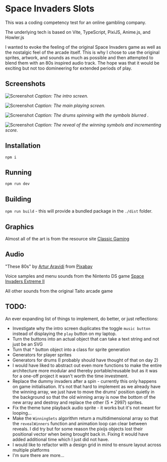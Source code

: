 # Space Invaders Slots

This was a coding competency test for an online gambling company.

The underlying tech is based on Vite, TypeScript, PixiJS, Anime.js, and Howler.js

I wanted to evoke the feeling of the original Space Invaders game as well as the nostalgic feel of the arcade itself. This is why I chose to use the original sprites, artwork, and sounds as much as possible and then attempted to blend them with an 80s inspired audio track. The hope was that it would be exciting but not too domineering for extended periods of play.

## Screenshots

![Screenshot](/screenshots/intro.png)
*Caption: The intro screen.*

![Screenshot](/screenshots/playfield.png)
*Caption: The main playing screen.*

![Screenshot](/screenshots/spinning.png)
*Caption: The drums spinning with the symbols blurred .*

![Screenshot](/screenshots/reveal.png)
*Caption: The reveal of the winning symbols and incrementing score.*

## Installation

`npm i`

## Running

`npm run dev`

## Building

`npm run build` - this will provide a bundled package in the `./dist` folder.

## Graphics

Almost all of the art is from the resource site [Classic Gaming](https://www.classicgaming.cc/classics/space-invaders/graphics)

## Audio

"These 80s" by [Artur Aravidi](https://pixabay.com/users/arturaravidimusic-37133175/?utm_source=link-attribution&utm_medium=referral&utm_campaign=music&utm_content=182328) from [Pixabay](https://pixabay.com/music//?utm_source=link-attribution&utm_medium=referral&utm_campaign=music&utm_content=182328)

Voice samples and menu sounds from the Nintento DS game [Space Invaders Extreme II](https://www.sounds-resource.com/ds_dsi/spaceinvadersextreme2/sound/9439/)

All other sounds from the original Taito arcade game

## TODO:

An ever expanding list of things to implement, do better, or just reflections:

- Investigate why the intro screen duplicates the toggle `music button` instead of displaying the `play` button on my laptop.
- Turn the buttons into an actual object that can take a text string and not just be an SVG
- Turn that ^ button object into a class for sprite generation
- Generators for player sprites
- Generators for drums (I probably should have thought of that on day 2)
- I would have liked to abstract out even more functions to make the entire architecture more modular and thereby portable/reusable but as it was for a one-off project it wasn't worth the time investment.
- Replace the dummy invaders after a spin - currently this only happens on game initialisation. It's not that hard to implement as we already have the winning array, we just have to move the drums' position quietly in the background so that the old winning array is now the bottom of the new array and destroy and replace the other (5 * 2997) sprites.
- Fix the theme tune playback audio sprite - it works but it's not meant for looping…
- Make the `WinningSets` algorithm return a multidimensional array so that the `revealWinners` function and animation loop can clear between reveals. I did try but for some reason the pixijs objects lost their positional vector when being brought back in. Fixing it would have added additional time which I just did not have.
- I would like to refactor with a design grid in mind to ensure layout across multiple platforms
- I'm sure there are more…
